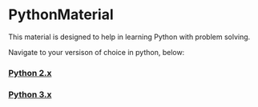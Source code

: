 # PythonMaterial

This material is designed to help in learning Python with problem solving.

Navigate to your versison of choice in python, below:

### [Python 2.x](https://github.com/udhayprakash/PythonMaterial/tree/master/python2)

### [Python 3.x](https://github.com/udhayprakash/PythonMaterial/tree/master/python3)
